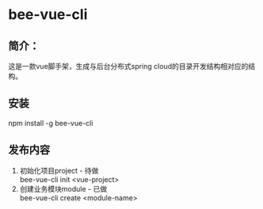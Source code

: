 # bee-vue-cli

## 简介：
  这是一款vue脚手架，生成与后台分布式spring cloud的目录开发结构相对应的结构。
  
## 安装
  npm install -g bee-vue-cli
## 发布内容
  1. 初始化项目project - 待做 <br/>
    bee-vue-cli init &lt;vue-project&gt; <br/>
  2. 创建业务模块module - 已做<br/>
    bee-vue-cli create &lt;module-name&gt; <br/>
